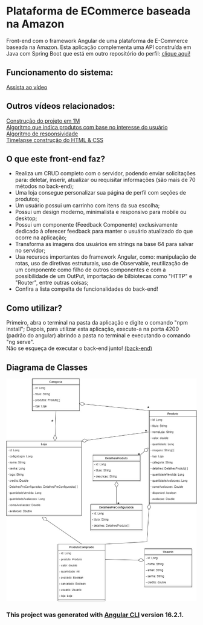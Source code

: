 # Plataforma de ECommerce baseada na Amazon

Front-end com o framework Angular de uma plataforma de E-Commerce baseada na Amazon. Esta aplicação complementa uma API construída em Java com Spring Boot que está em outro repositório do perfil: [clique aqui!](https://github.com/YuriKevin/Spring_E-Commerce)  

## Funcionamento do sistema: 
[Assista ao vídeo](https://www.youtube.com/watch?v=-Amu7M3hCvQ)

## Outros vídeos relacionados:
[Construção do projeto em 1M](https://www.youtube.com/watch?v=npNiOJuKJeI)  <br>
[Algoritmo que indica produtos com base no interesse do usuário](https://www.youtube.com/watch?v=GqyikTsfetY)  <br>
[Algoritmo de responsividade](https://www.youtube.com/watch?v=VdYWJJz7kg4)  <br>
[Timelapse construção do HTML & CSS](https://www.youtube.com/watch?v=Tjv2n7l7SxY)  <br>

## O que este front-end faz?
- Realiza um CRUD completo com o servidor, podendo enviar solicitações para: deletar, inserir, atualizar ou requisitar informações (são mais de 70 métodos no back-end);
- Uma loja consegue personalizar sua página de perfil com seções de produtos;
- Um usuário possui um carrinho com itens da sua escolha;
- Possui um design moderno, minimalista e responsivo para mobile ou desktop;
- Possui um componente (Feedback Componente) exclusivamente dedicado à oferecer feedback para manter o usuário atualizado do que ocorre na aplicação;
- Transforma as imagens dos usuários em strings na base 64 para salvar no servidor;
- Usa recursos importantes do framework Angular, como: manipulação de rotas, uso de diretivas estruturais, uso de Observable, reutilização de um componente como filho de outros componentes e com a possibilidade de um OutPut, importação de bilbiotecas como "HTTP" e "Router", entre outras coisas;
- Confira a lista compelta de funcionalidades do back-end!

## Como utilizar?
Primeiro, abra o terminal na pasta da aplicação e digite o comando "npm install";
Depois, para utilizar esta aplicação, execute-a na porta 4200 (padrão do angular) abrindo a pasta no terminal e executando o comando "ng serve".  
Não se esqueça de executar o back-end junto! [(back-end)](https://github.com/YuriKevin/Spring_E-Commerce)

## Diagrama de Classes
![Diagrama de classes](diagrama.jpg)

### This project was generated with [Angular CLI](https://github.com/angular/angular-cli) version 16.2.1.

